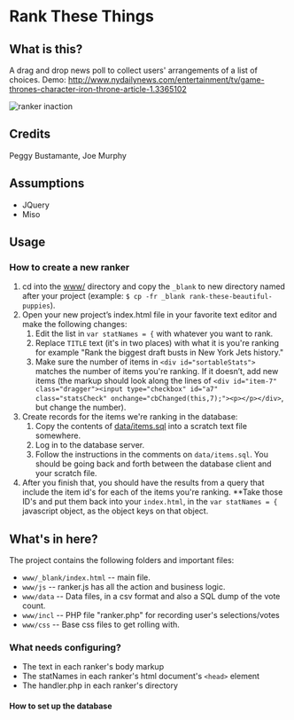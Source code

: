 # Rank These Things


## What is this?
A drag and drop news poll to collect users' arrangements of a list of choices.
Demo: http://www.nydailynews.com/entertainment/tv/game-thrones-character-iron-throne-article-1.3365102

![ranker inaction](screenshots/ranker.png)

## Credits
Peggy Bustamante, Joe Murphy

## Assumptions

* JQuery
* Miso

## Usage

### How to create a new ranker
1. cd into the [www/](www/) directory and copy the `_blank` to new directory named after your project (example: `$ cp -fr _blank rank-these-beautiful-puppies`).
1. Open your new project’s index.html file in your favorite text editor and make the following changes:
    1. Edit the list in `var statNames = {` with whatever you want to rank.
    1. Replace `TITLE` text (it's in two places) with what it is you're ranking for example "Rank the biggest draft busts in New York Jets history."
    1. Make sure the number of items in `<div id="sortableStats">` matches the number of items you're ranking. If it doesn’t, add new items (the markup should look along the lines of `<div id="item-7" class="dragger"><input type="checkbox" id="a7" class="statsCheck" onchange="cbChanged(this,7);"><p></p></div>`, but change the number).
1. Create records for the items we're ranking in the database:
    1. Copy the contents of [data/items.sql](data/items.sql) into a scratch text file somewhere.
    1. Log in to the database server.
    1. Follow the instructions in the comments on `data/items.sql`. You should be going back and forth between the database client and your scratch file.
1. After you finish that, you should have the results from a query that include the item id's for each of the items you're ranking. **Take those ID's and put them back into your `index.html`, in the `var statNames = {` javascript object, as the object keys on that object.

## What's in here?

The project contains the following folders and important files:

* ``www/_blank/index.html`` -- main file.
* ``www/js`` -- ranker.js has all the action and business logic.
* ``www/data`` -- Data files, in a csv format and also a SQL dump of the vote count.
* ``www/incl`` -- PHP file "ranker.php" for recording user's selections/votes
* ``www/css`` -- Base css files to get rolling with.

### What needs configuring?

* The text in each ranker's body markup
* The statNames in each ranker's html document's `<head>` element
* The handler.php in each ranker's directory

#### How to set up the database
